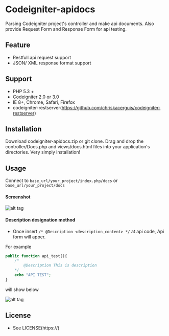 # Codeigniter-apidocs

Parsing Codeigniter project's controller and make api documents. Also provide Request Form and Response Form for api testing.

## Feature
+ Restfull api request support 
+ JSON/ XML response format support

## Support

+ PHP 5.3 +
+ Codeigniter 2.0 or 3.0
+ IE 8+, Chrome, Safari, Firefox
+ codeigniter-restserver(https://github.com/chriskacerguis/codeigniter-restserver)

## Installation

Download codeigniter-apidocs.zip or git clone. Drag and drop the controller/Docs.php and views/docs.html files into your application's directories. 
Very simply installation!

## Usage

Connect to `base_url/your_project/index.php/docs` or `base_url/your_project/docs`

#### Screenshot

![alt tag](https://cdn.rawgit.com/myartame/codeigniter-apidocs/develop/assets/img/docs_screenshot.png)

#### Description designation method

+ Once insert `/* @Description <description_content> */` at api code, Api form will apper. 

For example
```php
public function api_test(){
	/*
		@Description This is description 
	*/
	echo "API TEST";
}
```


will show below

![alt tag](https://cdn.rawgit.com/myartame/codeigniter-apidocs/develop/assets/img/description_screenshot.png)

## License

+ See LICENSE(https://)

